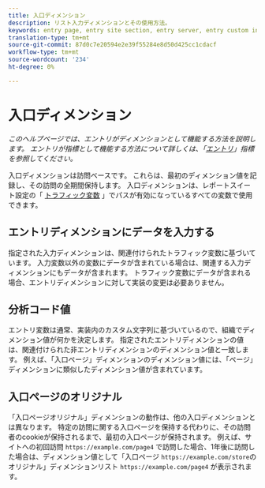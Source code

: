 ```yaml
---
title: 入口ディメンション
description: リスト入力ディメンションとその使用方法。
keywords: entry page, entry site section, entry server, entry custom insight
translation-type: tm+mt
source-git-commit: 87d0c7e20594e2e39f55284e8d50d425cc1cdacf
workflow-type: tm+mt
source-wordcount: '234'
ht-degree: 0%

---
```



# 入口ディメンション

*このヘルプページでは、エントリがディメンションとして機能する方法を説明します。 エントリが指標として機能する方法について詳しくは、「[エントリ](../metrics/entries.md)」指標を参照してください。*

入口ディメンションは訪問ベースです。 これらは、最初のディメンション値を記録し、その訪問の全期間保持します。 入口ディメンションは、レポートスイート設定の「 [トラフィック変数](/help/admin/admin/c-traffic-variables/traffic-var.md) 」でパスが有効になっているすべての変数で使用できます。

## エントリディメンションにデータを入力する

指定された入力ディメンションは、関連付けられたトラフィック変数に基づいています。 入力変数以外の変数にデータが含まれている場合は、関連する入力ディメンションにもデータが含まれます。 トラフィック変数にデータが含まれる場合、エントリディメンションに対して実装の変更は必要ありません。

## 分析コード値

エントリ変数は通常、実装内のカスタム文字列に基づいているので、組織でディメンション値が何かを決定します。 指定されたエントリディメンションの値は、関連付けられた非エントリディメンションのディメンション値と一致します。 例えば、「入口ページ」ディメンションのディメンション値には、「ページ」ディメンションに類似したディメンション値が含まれています。

## 入口ページのオリジナル

「入口ページオリジナル」ディメンションの動作は、他の入口ディメンションとは異なります。 特定の訪問に関する入口ページを保持する代わりに、その訪問者のcookieが保持されるまで、最初の入口ページが保持されます。 例えば、サイトへの初回訪問 `https://example.com/page4` で訪問した場合、1年後に訪問した場合は、ディメンション値として「入口ページ `https://example.com/store`のオリジナル」ディメンションリスト `https://example.com/page4` が表示されます。
